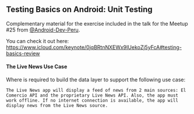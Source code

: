 ## Testing Basics on Android: Unit Testing
Complementary material for the exercise included in the talk for the Meetup #25 from [@Android-Dev-Peru](https://github.com/Android-Dev-Peru). 

You can check it out here: <https://www.icloud.com/keynote/0jqBRtnNXEWx9IUekoZj5yFcA#testing-basics-review>

#### The Live News Use Case
Where is required to build the data layer  to support the following use case: 

`The Live News app will display a feed of news from 2 main sources: El Comercio API and the proprietary Live News API. Also, the app must work offline. If no internet connection is available, the app will display news from the Live News source.`





